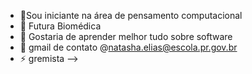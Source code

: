 

- 🔭Sou iniciante na área de pensamento computacional
- 🌱 Futura Biomédica
- 👯 Gostaria de aprender melhor tudo sobre software
- 💬 gmail de contato @natasha.elias@escola.pr.gov.br
- ⚡ gremista
-->
